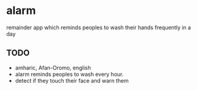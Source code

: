 # alarm

remainder app which reminds peoples to wash their hands frequently in a day

## TODO
  - amharic,  Afan-Oromo, english
  - alarm reminds peoples to wash every hour.
  - detect if they touch their face and warn them
